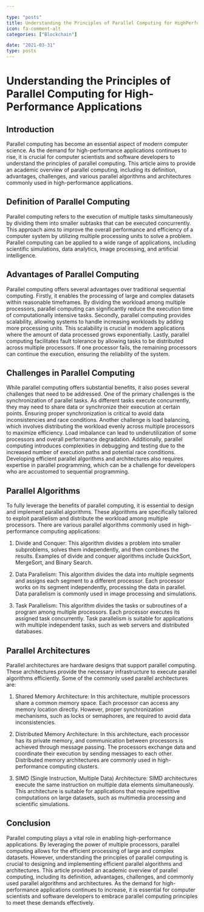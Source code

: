 ```yaml
---

type: "posts"
title: Understanding the Principles of Parallel Computing for HighPerformance Applications
icon: fa-comment-alt
categories: ["Blockchain"]

date: "2021-03-31"
type: posts
---
```





# Understanding the Principles of Parallel Computing for High-Performance Applications

## Introduction

Parallel computing has become an essential aspect of modern computer science. As the demand for high-performance applications continues to rise, it is crucial for computer scientists and software developers to understand the principles of parallel computing. This article aims to provide an academic overview of parallel computing, including its definition, advantages, challenges, and various parallel algorithms and architectures commonly used in high-performance applications.

## Definition of Parallel Computing

Parallel computing refers to the execution of multiple tasks simultaneously by dividing them into smaller subtasks that can be executed concurrently. This approach aims to improve the overall performance and efficiency of a computer system by utilizing multiple processing units to solve a problem. Parallel computing can be applied to a wide range of applications, including scientific simulations, data analytics, image processing, and artificial intelligence.

## Advantages of Parallel Computing

Parallel computing offers several advantages over traditional sequential computing. Firstly, it enables the processing of large and complex datasets within reasonable timeframes. By dividing the workload among multiple processors, parallel computing can significantly reduce the execution time of computationally intensive tasks. Secondly, parallel computing provides scalability, allowing systems to handle increasing workloads by adding more processing units. This scalability is crucial in modern applications where the amount of data processed grows exponentially. Lastly, parallel computing facilitates fault tolerance by allowing tasks to be distributed across multiple processors. If one processor fails, the remaining processors can continue the execution, ensuring the reliability of the system.

## Challenges in Parallel Computing

While parallel computing offers substantial benefits, it also poses several challenges that need to be addressed. One of the primary challenges is the synchronization of parallel tasks. As different tasks execute concurrently, they may need to share data or synchronize their execution at certain points. Ensuring proper synchronization is critical to avoid data inconsistencies and race conditions. Another challenge is load balancing, which involves distributing the workload evenly across multiple processors to maximize efficiency. Load imbalance can lead to underutilization of some processors and overall performance degradation. Additionally, parallel computing introduces complexities in debugging and testing due to the increased number of execution paths and potential race conditions. Developing efficient parallel algorithms and architectures also requires expertise in parallel programming, which can be a challenge for developers who are accustomed to sequential programming.

## Parallel Algorithms

To fully leverage the benefits of parallel computing, it is essential to design and implement parallel algorithms. These algorithms are specifically tailored to exploit parallelism and distribute the workload among multiple processors. There are various parallel algorithms commonly used in high-performance computing applications:

1. Divide and Conquer: This algorithm divides a problem into smaller subproblems, solves them independently, and then combines the results. Examples of divide and conquer algorithms include QuickSort, MergeSort, and Binary Search.

2. Data Parallelism: This algorithm divides the data into multiple segments and assigns each segment to a different processor. Each processor works on its segment independently, processing the data in parallel. Data parallelism is commonly used in image processing and simulations.

3. Task Parallelism: This algorithm divides the tasks or subroutines of a program among multiple processors. Each processor executes its assigned task concurrently. Task parallelism is suitable for applications with multiple independent tasks, such as web servers and distributed databases.

## Parallel Architectures

Parallel architectures are hardware designs that support parallel computing. These architectures provide the necessary infrastructure to execute parallel algorithms efficiently. Some of the commonly used parallel architectures are:

1. Shared Memory Architecture: In this architecture, multiple processors share a common memory space. Each processor can access any memory location directly. However, proper synchronization mechanisms, such as locks or semaphores, are required to avoid data inconsistencies.

2. Distributed Memory Architecture: In this architecture, each processor has its private memory, and communication between processors is achieved through message passing. The processors exchange data and coordinate their execution by sending messages to each other. Distributed memory architectures are commonly used in high-performance computing clusters.

3. SIMD (Single Instruction, Multiple Data) Architecture: SIMD architectures execute the same instruction on multiple data elements simultaneously. This architecture is suitable for applications that require repetitive computations on large datasets, such as multimedia processing and scientific simulations.

## Conclusion

Parallel computing plays a vital role in enabling high-performance applications. By leveraging the power of multiple processors, parallel computing allows for the efficient processing of large and complex datasets. However, understanding the principles of parallel computing is crucial to designing and implementing efficient parallel algorithms and architectures. This article provided an academic overview of parallel computing, including its definition, advantages, challenges, and commonly used parallel algorithms and architectures. As the demand for high-performance applications continues to increase, it is essential for computer scientists and software developers to embrace parallel computing principles to meet these demands effectively.